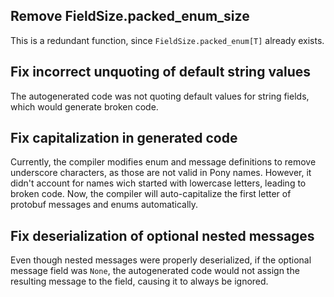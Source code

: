 ## Remove FieldSize.packed_enum_size

This is a redundant function, since `FieldSize.packed_enum[T]` already exists.

## Fix incorrect unquoting of default string values

The autogenerated code was not quoting default values for string fields, which would generate broken code.

## Fix capitalization in generated code

Currently, the compiler modifies enum and message definitions to remove underscore characters, as those are not valid in Pony names. However, it didn't account for names wich started with lowercase letters, leading to broken code. Now, the compiler will auto-capitalize the first letter of protobuf messages and enums automatically.

## Fix deserialization of optional nested messages

Even though nested messages were properly deserialized, if the optional message field was `None`, the autogenerated code would not assign the resulting message to the field, causing it to always be ignored.

